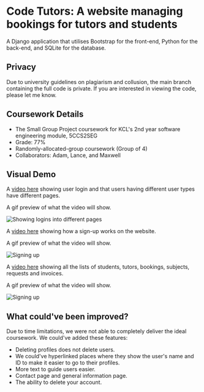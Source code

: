 # Code Tutors: A website managing bookings for tutors and students

A Django application that utilises Bootstrap for the front-end, Python for the back-end, and SQLite for the database.

## Privacy
Due to university guidelines on plagiarism and collusion, the main branch containing the full code is private. If you are interested in viewing the code, please let me know.

## Coursework Details
- The Small Group Project coursework for KCL's 2nd year software engineering module, 5CCS2SEG
- Grade: 77%
- Randomly-allocated-group coursework (Group of 4)
- Collaborators: Adam, Lance, and Maxwell

## Visual Demo
A [video here](https://youtu.be/mM5Dztqw_og) showing user login and that users having different user types have different pages.

A gif preview of what the video will show.

![Showing logins into different pages](https://i.imgur.com/D1JitYK.gif)

A [video here](https://youtu.be/zJraKgarP4c) showing how a sign-up works on the website.

A gif preview of what the video will show.

![Signing up](https://i.imgur.com/7q6lm0O.gif)

A [video here](https://youtu.be/iO9GU6TKCxk) showing all the lists of students, tutors, bookings, subjects, requests and invoices.

A gif preview of what the video will show.

![Signing up](https://i.imgur.com/N0kj8AZ.gif)

## What could've been improved?
Due to time limitations, we were not able to completely deliver the ideal coursework.
We could've added these features:
- Deleting profiles does not delete users.
- We could've hyperlinked places where they show the user's name and ID to make it easier to go to their profiles.
- More text to guide users easier.
- Contact page and general information page.
- The ability to delete your account.

